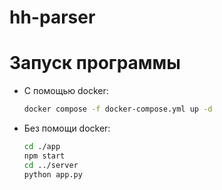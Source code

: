 # hh-parser

# Запуск программы

-  С помощью docker:

   ```bash
   docker compose -f docker-compose.yml up -d
   ```

-  Без помощи docker:

   ```bash
   cd ./app
   npm start
   cd ../server
   python app.py
   ```
